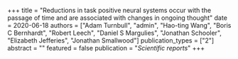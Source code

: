 +++
title = "Reductions in task positive neural systems occur with the passage of time and are associated with changes in ongoing thought"
date = 2020-06-18
authors = ["Adam Turnbull", "admin", "Hao-ting Wang", "Boris C Bernhardt", "Robert Leech", "Daniel S Margulies", "Jonathan Schooler", "Elizabeth Jefferies", "Jonathan Smallwood"]
publication_types = ["2"]
abstract = ""
featured = false
publication = "*Scientific reports*"
+++

